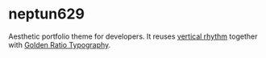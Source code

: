 # neptun629

Aesthetic portfolio theme for developers. It reuses [vertical rhythm](http://designmodo.com/vertical-rhythm/) together with [Golden Ratio Typography](http://www.pearsonified.com/2011/12/golden-ratio-typography.php).
